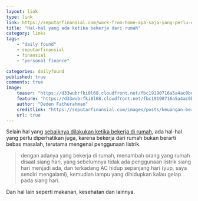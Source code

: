 ```yaml
---
layout: link
type: link
link: https://seputarfinansial.com/work-from-home-apa-saja-yang-perlu-diperhatikan/?utm_source=dedenf.com
title: "Hal-hal yang ada ketika bekerja dari rumah"
category: links
tags: 
    - "daily found"
    - seputarfinansial
    - finansial
    - "personal finance"

categories: dailyfound
published: true
comments: true
image:
    teaser: "https://d33wubrfki0l68.cloudfront.net/fbc19190716a5a4ac0bea17f4ec6034da6c9b2ac/8b8d3/images/posts/keuangan-ber-basis-perilaku-small.jpg"
    feature: "https://d33wubrfki0l68.cloudfront.net/fbc19190716a5a4ac0bea17f4ec6034da6c9b2ac/8b8d3/images/posts/keuangan-ber-basis-perilaku-small.jpg"
    author: "Deden Fathurahman"
    creditlink: "https://seputarfinansial.com/images/posts/keuangan-ber-basis-perilaku.jpg"
    url: true
---
```


Selain hal yang [sebaiknya dilakukan ketika bekerja di rumah](/2020/03/work-from-home), ada hal-hal yang perlu diperhatikan juga, karena bekerja dari rumah bukan berarti bebas masalah, terutama mengenai penggunaan listrik.

> dengan adanya yang bekerja di rumah, menambah orang yang rumah disaat siang hari, yang sebelumnya tidak ada penggunaan listrik siang hari menjadi ada, dan terkadang AC hidup sepanjang hari (yup, saya sendiri mengalami), kemudian lampu yang dihidupkan kalau gelap pada siang hari.

Dan hal lain seperti makanan, kesehatan dan lainnya.